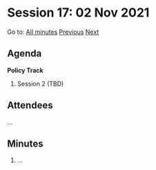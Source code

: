 # Session 17: 02 Nov 2021

Go to: [All minutes](../index.md) [Previous](mom-2910.md) [Next](mom-0511.md)

## Agenda

**Policy Track**

1. Session 2 (TBD)

## Attendees

...

## Minutes

1. ...